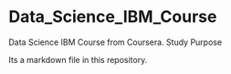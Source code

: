 # Data_Science_IBM_Course
Data Science IBM Course from Coursera. Study Purpose

Its a markdown file in this repository.
